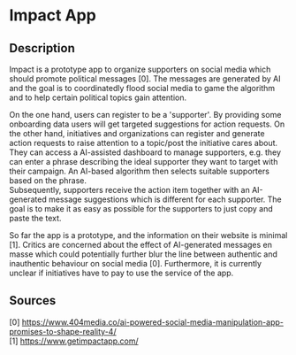 # Impact App

## Description

Impact is a prototype app to organize supporters on social media which should promote political messages [0]. The messages are generated by AI and the goal is to coordinatedly flood social media to game the algorithm and to help certain political topics gain attention.   

On the one hand, users can register to be a 'supporter'. By providing some onboarding data users will get targeted suggestions for action requests. On the other hand, initiatives and organizations can register and generate action requests to raise attention to a topic/post the initiative cares about. They can access a AI-assisted dashboard to manage supporters, e.g. they can enter a phrase describing the ideal supporter they want to target with their campaign. An AI-based algorithm then selects suitable supporters based on the phrase.   
Subsequently, supporters receive the action item together with an AI-generated message suggestions which is different for each supporter. The goal is to make it as easy as possible for the supporters to just copy and paste the text.   

So far the app is a prototype, and the information on their website is minimal [1]. Critics are concerned about the effect of AI-generated messages en masse which could potentially further blur the line between authentic and inauthentic behaviour on social media [0]. Furthermore, it is currently unclear if initiatives have to pay to use the service of the app. 

## Sources

[0] https://www.404media.co/ai-powered-social-media-manipulation-app-promises-to-shape-reality-4/  
[1] https://www.getimpactapp.com/  